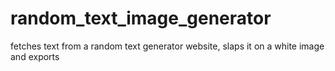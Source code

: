 # random_text_image_generator
fetches text from a random text generator website, slaps it on a white image and exports
